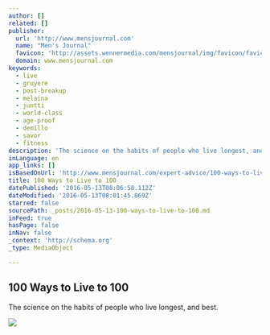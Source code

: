 ```yaml
---
author: []
related: []
publisher:
  url: 'http://www.mensjournal.com'
  name: "Men's Journal"
  favicon: 'http://assets.wennermedia.com/mensjournal/img/favicon/favicon-16x16.png'
  domain: www.mensjournal.com
keywords:
  - live
  - gruyere
  - post-breakup
  - melaina
  - juntti
  - world-class
  - age-proof
  - demillo
  - savor
  - fitness
description: 'The science on the habits of people who live longest, and best.'
inLanguage: en
app_links: []
isBasedOnUrl: 'http://www.mensjournal.com/expert-advice/100-ways-to-live-to-100-20150602'
title: 100 Ways to Live to 100
datePublished: '2016-05-13T08:06:58.112Z'
dateModified: '2016-05-13T08:01:45.869Z'
starred: false
sourcePath: _posts/2016-05-13-100-ways-to-live-to-100.md
inFeed: true
hasPage: false
inNav: false
_context: 'http://schema.org'
_type: MediaObject

---
```

<article style=""><h1>100 Ways to Live to 100</h1><p>The science on the habits of people who live longest, and best.</p><img src="http://img.wennermedia.com/social/mj-618_348_100-ways-to-live-to-100.jpg" /></article>